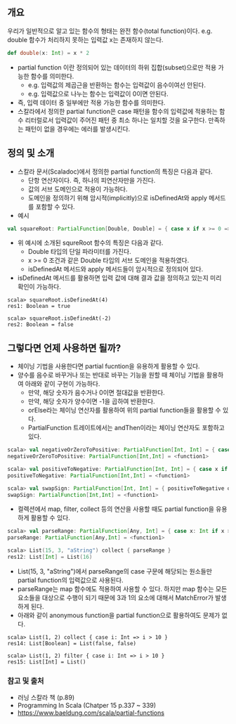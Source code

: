 ## 개요
우리가 일반적으로 알고 있는 함수의 형태는 완전 함수(total function)이다.
e.g. double 함수가 처리하지 못하는 입력값 x는 존재하지 않는다.
```scala
def double(x: Int) = x * 2
```
- partial function 이란 정의되어 있는 데이터의 하위 집합(subset)으로만 적용 가능한 함수를 의미한다.
  - e.g. 입력값의 제곱근을 반환하는 함수는 입력값이 음수이여선 안된다.
  - e.g. 입력값으로 나누는 함수는 입력값이 0이면 안된다. 
- 즉, 입력 데이터 중 일부에만 적용 가능한 함수를 의미한다.
- 스칼라에서 정의한 partial function은 case 패턴을 함수의 입력값에 적용하는 함수 리터럴로서 입력값이 주어진 패턴 중 최소 하나는 일치할 것을 요구한다. 만족하는 패턴이 없을 경우에는 에러를 발생시킨다.

## 정의 및 소개
- 스칼라 문서(Scaladoc)에서 정의한 partial function의 특징은 다음과 같다.
  - 단항 연산자이다. 즉, 하나의 피연산자만을 가진다.
  - 값의 서브 도메인으로 적용이 가능하다.
  - 도메인을 정의하기 위해 암시적(implicitly)으로 isDefinedAt와 apply 메서드를 포함할 수 있다.
- 예시
```scala
val squareRoot: PartialFunction[Double, Double] = { case x if x >= 0 => Math.sqrt(x) }
```
- 위 예시에 소개된 squreRoot 함수의 특징은 다음과 같다.
  - Double 타입의 단일 파라미터를 가진다.
  - x >= 0 조건과 같은 Double 타입의 서브 도메인을 적용하였다.
  - isDefinedAt 메서드와 apply 메서드들이 암시적으로 정의되어 있다.
- isDefinedAt 메서드를 활용하면 입력 값에 대해 결과 값을 정의하고 있는지 미리 확인이 가능하다.
```
scala> squareRoot.isDefinedAt(4)
res1: Boolean = true

scala> squareRoot.isDefinedAt(-2)
res2: Boolean = false
```

## 그렇다면 언제 사용하면 될까?
- 체이닝 기법을 사용한다면 partial fucntion을 유용하게 활용할 수 있다.
- 양수를 음수로 바꾸거나 또는 반대로 바꾸는 기능을 원할 때 체이닝 기법을 활용하여 아래와 같이 구현이 가능하다.
  - 만약, 해당 숫자가 음수거나 0이면 절대값을 반환한다.
  - 만약, 해당 숫자가 양수이면 -1을 곱하여 반환한다.
  - orElse라는 체이닝 연산자를 활용하여 위의 partial function들을 활용할 수 있다.
  - PartialFunction 트레이트에서는 andThen이라는 체이닝 연산자도 포함하고 있다.
```scala
scala> val negativeOrZeroToPositive: PartialFunction[Int, Int] = { case x if x <= 0 => Math.abs(x) }
negativeOrZeroToPositive: PartialFunction[Int,Int] = <function1>

scala> val positiveToNegative: PartialFunction[Int, Int] = { case x if x > 0 => -1 * x }
positiveToNegative: PartialFunction[Int,Int] = <function1>

scala> val swapSign: PartialFunction[Int, Int] = { positiveToNegative orElse negativeOrZeroToPositive }
swapSign: PartialFunction[Int,Int] = <function1>
```
- 컬렉션에서 map, filter, collect 등의 연산을 사용할 때도 partial function을 유용하게 활용할 수 있다.
```scala
scala> val parseRange: PartialFunction[Any, Int] = { case x: Int if x > 10 => x+1 }
parseRange: PartialFunction[Any,Int] = <function1>

scala> List(15, 3, "aString") collect { parseRange }
res12: List[Int] = List(16)
```
- List(15, 3, "aString")에서 parseRange의 case 구문에 해당되는 원소들만 partial function의 입력값으로 사용된다.
- parseRange는 map 함수에도 적용하여 사용할 수 있다. 하지만 map 함수는 모든 요소들을 대상으로 수행이 되기 때문에 3과 1의 요소에 대해서 MatchError가 발생하게 된다.
- 아래와 같이 anonymous function을 partial function으로 활용하여도 문제가 없다.
```
scala> List(1, 2) collect { case i: Int => i > 10 }
res14: List[Boolean] = List(false, false)

scala> List(1, 2) filter { case i: Int => i > 10 }
res15: List[Int] = List()
```

### 참고 및 출처
- 러닝 스칼라 책 (p.89)
- Programming In Scala (Chatper 15 p.337 ~ 339)
- https://www.baeldung.com/scala/partial-functions
